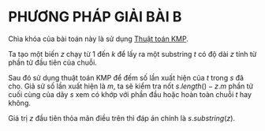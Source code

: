 # PHƯƠNG PHÁP GIẢI BÀI B

Chìa khóa của bài toán này là sử dụng [Thuật toán KMP](https://vnoi.info/wiki/algo/string/kmp.md).

Ta tạo một biến $z$ chạy từ $1$ đến $k$ để lấy ra một substring $t$ có độ dài $z$ tính từ phần tử đầu tiên của chuỗi.

Sau đó sử dụng thuật toán KMP để đếm số lần xuất hiện của $t$ trong $s$ đã cho. Giả sử số lần xuất hiện là $m$, ta sẽ kiểm tra nốt $s.length() - z.m$ phần tử cuối cùng của dãy $s$ xem có khớp với phần đầu hoặc hoàn toàn chuỗi $t$ hay không.

Giá trị $z$ đầu tiên thỏa mãn điều trên thì đáp án chính là $s.substring(z)$.
